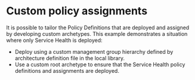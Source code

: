 # Custom policy assignments

It is possible to tailor the Policy Definitions that are deployed and assigned by developing custom archetypes. This example demonstrates a situation where only Service Health is deployed:

- Deploy using a custom management group hierarchy defined by architecture definition file in the local library.
- Use a custom root archetype to ensure that the Service Health policy definitions and assignments are deployed.
